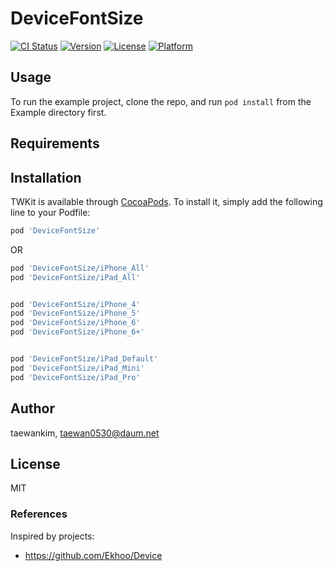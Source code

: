# DeviceFontSize

[![CI Status](http://img.shields.io/travis/taewankim/DeviceFontSize.svg?style=flat)](https://travis-ci.org/taewankim/DeviceFontSize)
[![Version](https://img.shields.io/cocoapods/v/DeviceFontSize.svg?style=flat)](http://cocoapods.org/pods/DeviceFontSize)
[![License](https://img.shields.io/cocoapods/l/DeviceFontSize.svg?style=flat)](http://cocoapods.org/pods/DeviceFontSize)
[![Platform](https://img.shields.io/cocoapods/p/DeviceFontSize.svg?style=flat)](http://cocoapods.org/pods/DeviceFontSize)

## Usage

To run the example project, clone the repo, and run `pod install` from the Example directory first.

## Requirements

## Installation

TWKit is available through [CocoaPods](http://cocoapods.org). To install
it, simply add the following line to your Podfile:

```ruby
pod 'DeviceFontSize'
```

OR

```ruby
pod 'DeviceFontSize/iPhone_All'
pod 'DeviceFontSize/iPad_All'


pod 'DeviceFontSize/iPhone_4'
pod 'DeviceFontSize/iPhone_5'
pod 'DeviceFontSize/iPhone_6'
pod 'DeviceFontSize/iPhone_6+'


pod 'DeviceFontSize/iPad_Default'
pod 'DeviceFontSize/iPad_Mini'
pod 'DeviceFontSize/iPad_Pro'
```

## Author

taewankim, taewan0530@daum.net

## License

MIT


### References

Inspired by projects: 
- https://github.com/Ekhoo/Device
